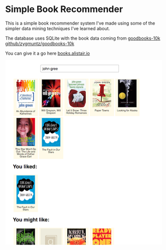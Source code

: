 # Simple Book Recommender
This is a simple book recommender system I've made using some of the simpler data mining techniques I've learned about.

The database uses SQLite with the book data coming from [goodbooks-10k](http://fastml.com/goodbooks-10k) [github/zygmuntz/goodbooks-10k](https://github.com/zygmuntz/goodbooks-10k)

You can give it a go here [books.alistair.io](https://books.alistair.io)

![Screenshot](/resources/screenshot.png?raw=true)